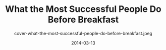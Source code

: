 ---
date: 2014-03-13
dateYear: 2014
isbn: 9781591846697
title: What the Most Successful People Do Before Breakfast
subtitle: cover-what-the-most-successful-people-do-before-breakfast.jpeg
description: "Laura Vanderkam has combined her three popular mini e-books into one comprehensive guide, with a new introduction. It will help readers build habits that lead to happier, more productive lives, despite the pressures of their busy schedules."
cover: cover-what-the-most-successful-people-do-before-breakfast.jpeg
coverGoogle: https://books.google.com/books/content?id=WsWMDQAAQBAJ&printsec=frontcover&img=1&zoom=1&edge=curl&source=gbs_api
pageCount: 194
authors: Laura Vanderkam
publishers: Penguin
published: 2013-08-27
publishedYear: 2013
shelves:
- non-fiction
---